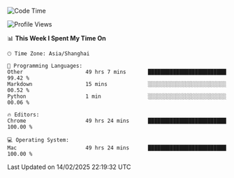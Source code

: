 <!--START_SECTION:waka-->
![Code Time](http://img.shields.io/badge/Code%20Time-3%2C502%20hrs%2047%20mins-blue)

![Profile Views](http://img.shields.io/badge/Profile%20Views-0-blue)

📊 **This Week I Spent My Time On** 

```text
🕑︎ Time Zone: Asia/Shanghai

💬 Programming Languages: 
Other                    49 hrs 7 mins       █████████████████████████   99.42 % 
Markdown                 15 mins             ░░░░░░░░░░░░░░░░░░░░░░░░░   00.52 % 
Python                   1 min               ░░░░░░░░░░░░░░░░░░░░░░░░░   00.06 % 

🔥 Editors: 
Chrome                   49 hrs 24 mins      █████████████████████████   100.00 % 

💻 Operating System: 
Mac                      49 hrs 24 mins      █████████████████████████   100.00 % 
```


 Last Updated on 14/02/2025 22:19:32 UTC
<!--END_SECTION:waka-->